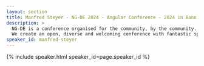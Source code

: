 ```yaml
---
layout: section
title: Manfred Steyer - NG-DE 2024 - Angular Conference - 2024 in Bonn
description: >
  NG-DE is a conference organised for the community, by the community.
  We create an open, diverse and welcoming conference with fantastic speakers and a warm and friendly environment. 
speaker_id: manfred-steyer
---
```


{% include speaker.html speaker_id=page.speaker_id %}
